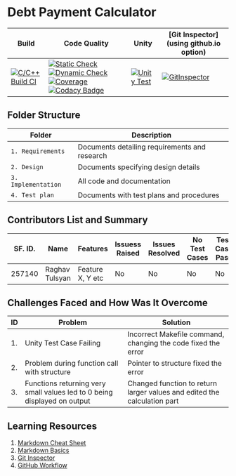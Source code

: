 # Debt Payment Calculator

| Build                                                                                       | Code Quality | Unity | [Git Inspector](using github.io option) |
|---------------------------------------------------------------------------------------------|--------------|-------|-----------------------------------------|
| [![C/C++ Build CI](https://github.com/RaghavTulsyan/LTTS_StepIn_MiniProject_257140/blob/main/.github/workflows/c-cpp.yml/badge.svg)](https://github.com/RaghavTulsyan/LTTS_StepIn_MiniProject_257140/blob/main/.github/workflows/c-cpp.yml) | [![Static Check](https://github.com/RaghavTulsyan/LTTS_StepIn_MiniProject_257140/blob/main/.github/workflows/cppcheck.yml/badge.svg)](  https://github.com/RaghavTulsyan/LTTS_StepIn_MiniProject_257140/blob/main/.github/workflows/cppcheck.yml)[![Dynamic Check](https://github.com/RaghavTulsyan/LTTS_StepIn_MiniProject_257140/blob/main/.github/workflows/dynamic_quality/badge.svg)](  https://github.com/RaghavTulsyan/LTTS_StepIn_MiniProject_257140/blob/main/.github/workflows/dynamic_quality)[![Coverage](https://github.com/RaghavTulsyan/LTTS_StepIn_MiniProject_257140/blob/main/.github/workflows/coverage.yml/badge.svg)](  https://github.com/RaghavTulsyan/LTTS_StepIn_MiniProject_257140/blob/main/.github/workflows/coverage.yml) [![Codacy Badge](https://app.codacy.com/project/badge/Grade/3f42a3e0abe44ed3ae990cde0a9c44cc)](https://www.codacy.com/gh/RaghavTulsyan/LTTS_StepIn_MiniProject_257140/dashboard?utm_source=github.com&amp;utm_medium=referral&amp;utm_content=RaghavTulsyan/LTTS_StepIn_MiniProject_257140&amp;utm_campaign=Badge_Grade)     | [![Unity Test](https://github.com/RaghavTulsyan/LTTS_StepIn_MiniProject_257140/blob/main/.github/workflows/unity.yml/badge.svg)](https://github.com/RaghavTulsyan/LTTS_StepIn_MiniProject_257140/blob/main/.github/workflows/unity.yml)       |[![GitInspector](https://github.com/RaghavTulsyan/LTTS_StepIn_MiniProject_257140/blob/main/.github/workflows/gitinspector.yml/badge.svg)](https://github.com/RaghavTulsyan/LTTS_StepIn_MiniProject_257140/blob/main/.github/workflows/gitinspector.yml)                                         |

## Folder Structure
Folder              | Description
------------------- | -----------------------------------------
`1. Requirements`   | Documents detailing requirements and research
`2. Design`         | Documents specifying design details
`3. Implementation` | All code and documentation
`4. Test plan`      | Documents with test plans and procedures


## Contributors List and Summary

SF. ID. |  Name   |    Features    | Issuess Raised |Issues Resolved|No Test Cases|Test Case Pass
--------|---------|----------------|----------------|---------------|-------------|--------------
257140  | Raghav Tulsyan | Feature X, Y etc    |  No     |  No   | No   | No       

## Challenges Faced and How Was It Overcome

| ID | Problem                                     | Solution                                                      |
|----|---------------------------------------------|---------------------------------------------------------------|
| 1. | Unity Test Case Failing                     | Incorrect Makefile command, changing the code fixed the error |
| 2. | Problem during function call with structure | Pointer to structure fixed the error                          |
| 3. | Functions returning very small values led to 0 being displayed on output | Changed function to return larger values and edited the calculation part |

## Learning Resources
1. [Markdown Cheat Sheet](https://github.com/adam-p/markdown-here/wiki/Markdown-Cheatsheet)
2. [Markdown Basics](https://guides.github.com/features/mastering-markdown/)
3. [Git Inspector](https://github.com/ejwa/gitinspector.git)
4. [GitHub Workflow](https://docs.github.com/en/actions/learn-github-action)
